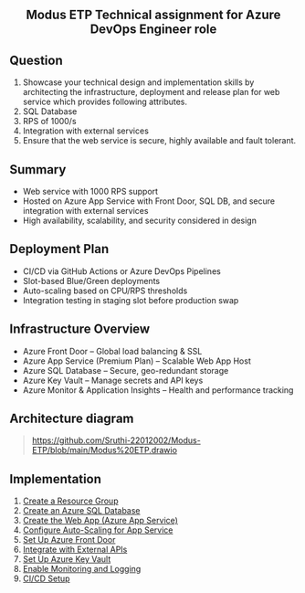 <div align ="center"><h2>Modus ETP Technical assignment for Azure DevOps Engineer role</h2></div>

## Question
1. Showcase your technical design and implementation skills by architecting the infrastructure, deployment and release plan for web service which provides following attributes.
2. SQL Database
3. RPS of 1000/s
4. Integration with external services
5. Ensure that the web service is secure, highly available and fault tolerant.

## Summary
* Web service with 1000 RPS support
* Hosted on Azure App Service with Front Door, SQL DB, and secure integration with external services
* High availability, scalability, and security considered in design
## Deployment Plan
* CI/CD via GitHub Actions or Azure DevOps Pipelines
* Slot-based Blue/Green deployments
* Auto-scaling based on CPU/RPS thresholds
* Integration testing in staging slot before production swap
## Infrastructure Overview
* Azure Front Door – Global load balancing & SSL
* Azure App Service (Premium Plan) – Scalable Web App Host
* Azure SQL Database – Secure, geo-redundant storage
* Azure Key Vault – Manage secrets and API keys
* Azure Monitor & Application Insights – Health and performance tracking
## Architecture diagram
> https://github.com/Sruthi-22012002/Modus-ETP/blob/main/Modus%20ETP.drawio
## Implementation
1. [Create a Resource Group](https://github.com/Sruthi-22012002/Modus-ETP/blob/main/Create%20a%20Resource%20Group.md)
2. [Create an Azure SQL Database](https://github.com/Sruthi-22012002/Modus-ETP/blob/main/Create%20an%20Azure%20SQL%20Database.md)
3. [Create the Web App (Azure App Service)]()
4. [Configure Auto-Scaling for App Service]()
5. [Set Up Azure Front Door]()
6. [Integrate with External APIs]()
7. [Set Up Azure Key Vault]()
8. [Enable Monitoring and Logging]()
9. [CI/CD Setup]()
